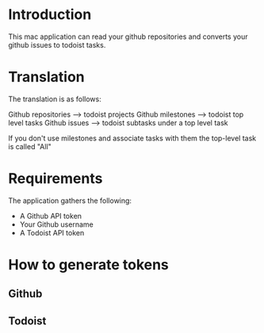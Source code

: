 # Introduction

This mac application can read your github repositories and converts your github issues to todoist tasks.

# Translation

The translation is as follows:

Github repositories --> todoist projects
Github milestones   --> todoist top level tasks
Github issues       --> todoist subtasks under a top level task

If you don't use milestones and associate tasks with them the top-level task is called "All"

# Requirements

The application gathers the following:

* A Github API token
* Your Github username
* A Todoist API token

# How to generate tokens

## Github

## Todoist
